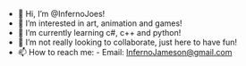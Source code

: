 - 👋 Hi, I’m @InfernoJoes!
- 👀 I’m interested in art, animation and games!
- 🌱 I’m currently learning c#, c++ and python!
- 💞️ I’m not really looking to collaborate, just here to have fun!
- 📫 How to reach me:
      - Email: InfernoJameson@gmail.com

<!---
InfernoJoes/InfernoJoes is a ✨ special ✨ repository because its `README.md` (this file) appears on your GitHub profile.
You can click the Preview link to take a look at your changes.
--->
